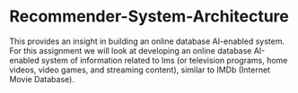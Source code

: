 # Recommender-System-Architecture
This provides an insight in building an online database AI-enabled system. For this assignment we will look at developing an online database AI-enabled system of information related to  lms (or television programs, home videos, video games, and streaming content), similar to IMDb (Internet Movie Database).
